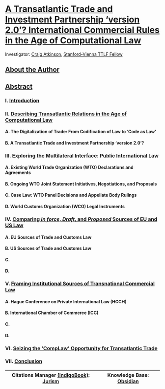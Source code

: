 # [A Transatlantic Trade and Investment Partnership ‘version 2.0’? International Commercial Rules in the Age of Computational Law](https://github.com/lexmerca/TTIPv2_ToC)

Investigator: [Craig Atkinson](https://law.stanford.edu/directory/craig-atkinson/), [Stanford-Vienna TTLF Fellow](https://law.stanford.edu/transatlantic-technology-law-forum/#slsnav-fellows)

## [About the Author](https://github.com/lexmerca/TTIPv2_ToC/blob/main/Author.md)

## [Abstract](https://github.com/lexmerca/TTIPv2_ToC/blob/main/Abstract.md)

### I. [Introduction](https://github.com/lexmerca/TTIPv2_1/)

### II. [Describing Transatlantic Relations in the Age of Computational Law](https://github.com/lexmerca/TTIPv2_2/)

#### A. The Digitalization of Trade: From Codification of Law to ‘Code as Law’ 

#### B. A Transatlantic Trade and Investment Partnership ‘version 2.0’?

### III. [Exploring the Multilateral Interface: Public International Law](https://github.com/lexmerca/TTIPv2_3/)

#### A. Existing World Trade Organization (WTO) Declarations and Agreements

#### B. Ongoing WTO Joint Statement Initiatives, Negotiations, and Proposals

#### C. Case Law: WTO Panel Decisions and Appellate Body Rulings

#### D. World Customs Organization (WCO) Legal Instruments

### IV. [Comparing *In force*, *Draft*, and *Proposed* Sources of EU and US Law](https://github.com/lexmerca/TTIPv2_4/)

#### A. EU Sources of Trade and Customs Law

#### B. US Sources of Trade and Customs Law

#### C.

#### D.

### V. [Framing Institutional Sources of Transnational Commercial Law](https://github.com/lexmerca/TTIPv2_5/)

#### A. Hague Conference on Private International Law (HCCH)

#### B. International Chamber of Commerce (ICC)

#### C.

#### D.

### VI. [Seizing the 'CompLaw' Opportunity for Transatlantic Trade](https://github.com/lexmerca/TTIPv2_6/)

### VII. [Conclusion](https://github.com/lexmerca/TTIPv2_7)

####

| Citations Manager [(IndigoBook)](https://juris-m.github.io/indigobook+jurism/): [Jurism](https://juris-m.github.io/) | Knowledge Base: [Obsidian](https://obsidian.md/) |
| ------------------------------------------------------------------ | ------------------------------------------------ |




